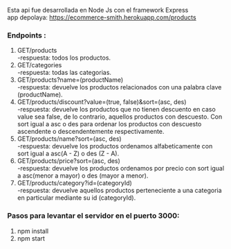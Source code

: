 Esta api fue desarrollada en Node Js con el framework Express </br>
app depolaya: https://ecommerce-smith.herokuapp.com/products

### Endpoints :

1. GET/products </br>
-respuesta: todos los productos.
2. GET/categories </br>
-respuesta: todas las categorias.
3. GET/products?name=(productName) </br>
-respuesta: devuelve los productos relacionados con una palabra clave (productName).
4. GET/products/discount?value=(true, false)&sort=(asc, des) </br>
-respuesta: devuelve los productos que no tienen descuento en caso value sea false, de lo contrario, aquellos productos con descuesto. Con sort igual a asc o des para ordenar los productos con descuesto ascendente o descendentemente respectivamente.
5. GET/products/name?sort=(asc, des) </br>
-respuesta: devuelve los productos ordenamos alfabeticamente con sort igual a asc(A - Z) o des (Z - A).
6. GET/products/price?sort=(asc, des) </br>
-respuesta: devuelve los productos ordenamos por precio con sort igual a asc(menor a mayor) o des (mayor a menor).
7. GET/products/category?id=(categoryId) </br>
-respuesta: devuelve aquellos productos perteneciente a una categoria en particular mediante su id (categoryId).


### Pasos para levantar el servidor en el puerto 3000:
1. npm install
2. npm start
